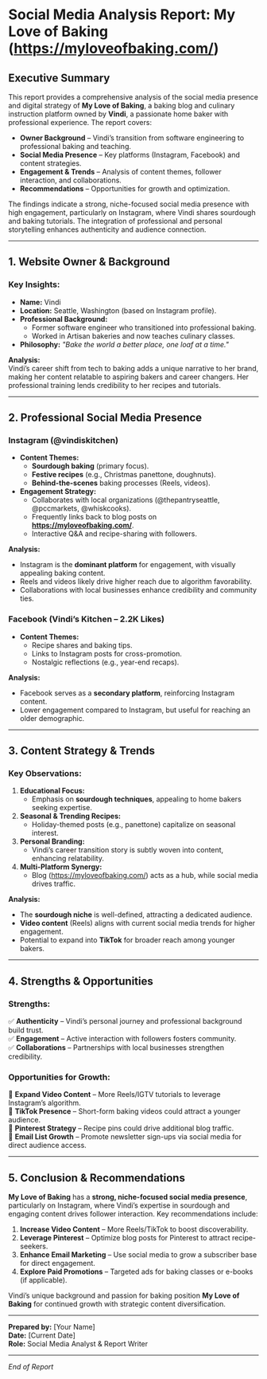 # **Social Media Analysis Report: My Love of Baking (https://myloveofbaking.com/)**  

## **Executive Summary**  
This report provides a comprehensive analysis of the social media presence and digital strategy of **My Love of Baking**, a baking blog and culinary instruction platform owned by **Vindi**, a passionate home baker with professional experience. The report covers:  
- **Owner Background** – Vindi’s transition from software engineering to professional baking and teaching.  
- **Social Media Presence** – Key platforms (Instagram, Facebook) and content strategies.  
- **Engagement & Trends** – Analysis of content themes, follower interaction, and collaborations.  
- **Recommendations** – Opportunities for growth and optimization.  

The findings indicate a strong, niche-focused social media presence with high engagement, particularly on Instagram, where Vindi shares sourdough and baking tutorials. The integration of professional and personal storytelling enhances authenticity and audience connection.  

---  

## **1. Website Owner & Background**  
### **Key Insights:**  
- **Name:** Vindi  
- **Location:** Seattle, Washington (based on Instagram profile).  
- **Professional Background:**  
  - Former software engineer who transitioned into professional baking.  
  - Worked in Artisan bakeries and now teaches culinary classes.  
- **Philosophy:** *"Bake the world a better place, one loaf at a time."*  

**Analysis:**  
Vindi’s career shift from tech to baking adds a unique narrative to her brand, making her content relatable to aspiring bakers and career changers. Her professional training lends credibility to her recipes and tutorials.  

---  

## **2. Professional Social Media Presence**  
### **Instagram (@vindiskitchen)**  
- **Content Themes:**  
  - **Sourdough baking** (primary focus).  
  - **Festive recipes** (e.g., Christmas panettone, doughnuts).  
  - **Behind-the-scenes** baking processes (Reels, videos).  
- **Engagement Strategy:**  
  - Collaborates with local organizations (@thepantryseattle, @pccmarkets, @whiskcooks).  
  - Frequently links back to blog posts on **https://myloveofbaking.com/**.  
  - Interactive Q&A and recipe-sharing with followers.  

**Analysis:**  
- Instagram is the **dominant platform** for engagement, with visually appealing baking content.  
- Reels and videos likely drive higher reach due to algorithm favorability.  
- Collaborations with local businesses enhance credibility and community ties.  

### **Facebook (Vindi’s Kitchen – 2.2K Likes)**  
- **Content Themes:**  
  - Recipe shares and baking tips.  
  - Links to Instagram posts for cross-promotion.  
  - Nostalgic reflections (e.g., year-end recaps).  

**Analysis:**  
- Facebook serves as a **secondary platform**, reinforcing Instagram content.  
- Lower engagement compared to Instagram, but useful for reaching an older demographic.  

---  

## **3. Content Strategy & Trends**  
### **Key Observations:**  
1. **Educational Focus:**  
   - Emphasis on **sourdough techniques**, appealing to home bakers seeking expertise.  
2. **Seasonal & Trending Recipes:**  
   - Holiday-themed posts (e.g., panettone) capitalize on seasonal interest.  
3. **Personal Branding:**  
   - Vindi’s career transition story is subtly woven into content, enhancing relatability.  
4. **Multi-Platform Synergy:**  
   - Blog (https://myloveofbaking.com/) acts as a hub, while social media drives traffic.  

**Analysis:**  
- The **sourdough niche** is well-defined, attracting a dedicated audience.  
- **Video content** (Reels) aligns with current social media trends for higher engagement.  
- Potential to expand into **TikTok** for broader reach among younger bakers.  

---  

## **4. Strengths & Opportunities**  
### **Strengths:**  
✅ **Authenticity** – Vindi’s personal journey and professional background build trust.  
✅ **Engagement** – Active interaction with followers fosters community.  
✅ **Collaborations** – Partnerships with local businesses strengthen credibility.  

### **Opportunities for Growth:**  
🔹 **Expand Video Content** – More Reels/IGTV tutorials to leverage Instagram’s algorithm.  
🔹 **TikTok Presence** – Short-form baking videos could attract a younger audience.  
🔹 **Pinterest Strategy** – Recipe pins could drive additional blog traffic.  
🔹 **Email List Growth** – Promote newsletter sign-ups via social media for direct audience access.  

---  

## **5. Conclusion & Recommendations**  
**My Love of Baking** has a **strong, niche-focused social media presence**, particularly on Instagram, where Vindi’s expertise in sourdough and engaging content drives follower interaction. Key recommendations include:  
1. **Increase Video Content** – More Reels/TikTok to boost discoverability.  
2. **Leverage Pinterest** – Optimize blog posts for Pinterest to attract recipe-seekers.  
3. **Enhance Email Marketing** – Use social media to grow a subscriber base for direct engagement.  
4. **Explore Paid Promotions** – Targeted ads for baking classes or e-books (if applicable).  

Vindi’s unique background and passion for baking position **My Love of Baking** for continued growth with strategic content diversification.  

---  
**Prepared by:** [Your Name]  
**Date:** [Current Date]  
**Role:** Social Media Analyst & Report Writer  

---  
*End of Report*